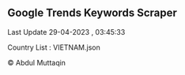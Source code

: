 

## Google Trends Keywords Scraper 
 
Last Update 29-04-2023 , 03:45:33

Country List :
VIETNAM.json



© Abdul Muttaqin 
